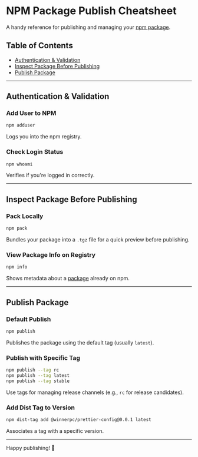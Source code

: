 # NPM Package Publish Cheatsheet

A handy reference for publishing and managing your [npm package](https://www.npmjs.com/package/@winnerpc/prettier-config).

## Table of Contents

- [Authentication & Validation](#authentication--validation)
- [Inspect Package Before Publishing](#inspect-package-before-publishing)
- [Publish Package](#publish-package)

---

## Authentication & Validation

### Add User to NPM

```bash
npm adduser
```

Logs you into the npm registry.

### Check Login Status

```bash
npm whoami
```

Verifies if you're logged in correctly.

---

## Inspect Package Before Publishing

### Pack Locally

```bash
npm pack
```

Bundles your package into a `.tgz` file for a quick preview before publishing.

### View Package Info on Registry

```bash
npm info
```

Shows metadata about a [package](https://www.npmjs.com/package/@winnerpc/prettier-config) already on npm.

---

## Publish Package

### Default Publish

```bash
npm publish
```

Publishes the package using the default tag (usually `latest`).

### Publish with Specific Tag

```bash
npm publish --tag rc
npm publish --tag latest
npm publish --tag stable
```

Use tags for managing release channels (e.g., `rc` for release candidates).

### Add Dist Tag to Version

```bash
npm dist-tag add @winnerpc/prettier-config@0.0.1 latest
```

Associates a tag with a specific version.

---

Happy publishing! 🚀
